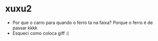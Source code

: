 # xuxu2
- Por que o carro para quando o ferro ta na faixa? Porque o ferro é de passar kkkk
- Esqueci como coloca giff :(
